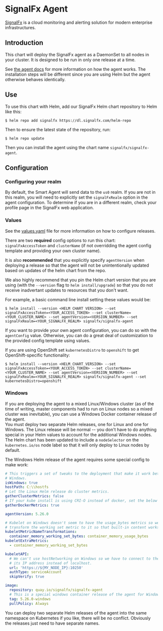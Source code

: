 # SignalFx Agent

[SignalFx](https://signalfx.com) is a cloud monitoring and alerting solution
for modern enterprise infrastructures.

## Introduction

This chart will deploy the SignalFx agent as a DaemonSet to all nodes in your
cluster.  It is designed to be run in only one release at a time.

See [the agent
docs](https://docs.splunk.com/observability/infrastructure/monitor/k8s.html)
for more information on how the agent works.  The installation steps will be
different since you are using Helm but the agent otherwise behaves identically.

## Use

To use this chart with Helm, add our SignalFx Helm chart repository to Helm
like this:

`$ helm repo add signalfx https://dl.signalfx.com/helm-repo`

Then to ensure the latest state of the repository, run:

`$ helm repo update`

Then you can install the agent using the chart name `signalfx/signalfx-agent`.

## Configuration

### Configuring your realm
By default, the Smart Agent will send data to the `us0` realm. If you are
not in this realm, you will need to explicitly set the `signalFxRealm` option
in the agent configuration. To determine if you are in a different realm,
check your profile page in the SignalFx web application.

### Values

See the [values.yaml](./values.yaml) file for more information on how to
configure releases.

There are two **required** config options to run this chart:
`signalFxAccessToken` and `clusterName` (if not overridding the agent config
template and providing your own cluster name).

It is also **recommended** that you explicitly specify `agentVersion` when
deploying a release so that the agent will not be unintentionally updated based
on updates of the helm chart from the repo.

We also highly recommend that you pin the Helm chart version that you are using
(with the `--version` flag to `helm install/upgrade`) so that you do not
receive inadvertant updates to resources that you don't want.

For example, a basic command line install setting these values would be:

`$ helm install --version <HELM CHART VERSION> --set signalFxAccessToken=<YOUR_ACCESS_TOKEN> --set clusterName=<YOUR_CLUSTER_NAME> --set agentVersion=<VERSION_NUMBER> --set signalFxRealm=<YOUR_SIGNALFX_REALM> signalfx/signalfx-agent`

If you want to provide your own agent configuration, you can do so with the
`agentConfig` value.  Otherwise, you can do a great deal of customization to
the provided config template using values.

If you are using OpenShift set `kubernetesDistro` to `openshift` to get
OpenShift-specific functionality:

`$ helm install --version <HELM_CHART_VERSION> --set signalFxAccessToken=<YOUR_ACCESS_TOKEN> --set clusterName=<YOUR_CLUSTER_NAME> --set agentVersion=<VERSION_NUMBER> --set signalFxRealm=<YOUR_SIGNALFX_REALM> signalfx/signalfx-agent --set kubernetesDistro=openshift`

### Windows

If you are deploying the agent to a mixed Linux/Windows cluster (as of the time
of writing, master components had to run on Linux nodes so a mixed cluster was
inevitable), you can use a Windows Docker container release of the agent.  
You must deploy two separate Helm releases, one for Linux and one
for Windows.  The Linux release will be normal -- you don't have to do anything
special in your Helm values to account for the additional Windows nodes. The
Helm chart has been updated to include a `nodeSelector` on the
`kubernetes.io/os` node label so that it will only deploy to Linux nodes by
default.

The Windows Helm release of the agent requires some special config to make work:

```yaml
# This triggers a set of tweaks to the deployment that make it work better for
# Windows.
isWindows: true
hostPath: C:\\hostfs
# Let the Linux Helm release do cluster metrics.
gatherClusterMetrics: false
# If your kube install is using CRI-O instead of docker, set the below to false.
gatherDockerMetrics: true

agentVersion: 5.26.0

# Kubelet on Windows doesn't seem to have the usage_bytes metrics so we'll
# transform the working set metric to it so that built-in content works.
kubeletMetricNameTransformations:
  container_memory_working_set_bytes: container_memory_usage_bytes
kubeletExtraMetrics:
  - container_memory_working_set_bytes

kubeletAPI:
  # We can't use hostNetworking on Windows so we have to connect to the node by
  # its IP address instead of localhost.
  url: 'https://${MY_NODE_IP}:10250'
  authType: serviceAccount
  skipVerify: true

image:
  repository: quay.io/signalfx/signalfx-agent
  # This is a special windows container release of the agent for Windows.
  tag: 5.26.0-windows
  pullPolicy: Always
```

You can deploy two separate Helm releases of the agent into the same namespace
on Kubernetes if you like, there will be no conflict.  Obviously the releases
just need to have separate names.
